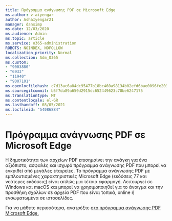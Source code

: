 ```yaml
---
title: Πρόγραμμα ανάγνωσης PDF σε Microsoft Edge
ms.author: v-aiyengar
author: AshaIyengar21
manager: dansimp
ms.date: 12/03/2020
ms.audience: Admin
ms.topic: article
ms.service: o365-administration
ROBOTS: NOINDEX, NOFOLLOW
localization_priority: Normal
ms.collection: Adm_O365
ms.custom:
- "9003880"
- "6933"
- "11940"
- "9007101"
ms.openlocfilehash: c7d13ac6a84dc95477b18bc460a98134b02efd6bae0096fe2038da13b5e3a07d
ms.sourcegitcommit: b5f7da89a650d2915dc652449623c78be6247175
ms.translationtype: MT
ms.contentlocale: el-GR
ms.lasthandoff: 08/05/2021
ms.locfileid: "54086884"
---
```

# <a name="pdf-reader-in-microsoft-edge"></a>Πρόγραμμα ανάγνωσης PDF σε Microsoft Edge

Η δημοτικότητα των αρχείων PDF επισημαίνει την ανάγκη για ένα αξιόπιστο, ασφαλές και ισχυρό πρόγραμμα ανάγνωσης PDF που μπορεί να εγκριθεί από μεγάλες εταιρείες. Το πρόγραμμα ανάγνωσης PDF με εμπλουτισμένες χαρακτηριστικές Microsoft Edge (εκδόσεις 77 και νεότερες εκδόσεις) είναι απλώς μια τέτοια εφαρμογή. Λειτουργεί σε Windows και macOS και μπορεί να χρησιμοποιηθεί για το άνοιγμα και την προσθήκη σχολίων σε αρχεία PDF που είναι τοπικά, online ή ενσωματωμένα σε ιστοσελίδες.

Για να μάθετε περισσότερα, ανατρέξτε [στο πρόγραμμα ανάγνωσης PDF Microsoft Edge.](https://go.microsoft.com/fwlink/?linkid=2140005)

